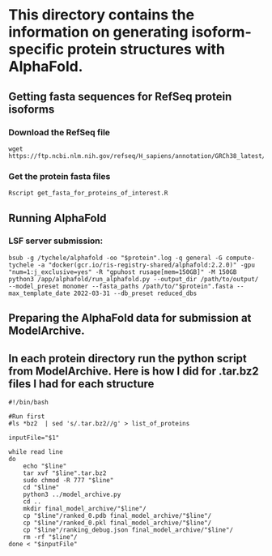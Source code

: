 # This directory contains the information on generating isoform-specific protein structures with AlphaFold.

## Getting fasta sequences for RefSeq protein isoforms

### Download the RefSeq file
```
wget https://ftp.ncbi.nlm.nih.gov/refseq/H_sapiens/annotation/GRCh38_latest/refseq_identifiers/GRCh38_latest_protein.faa.gz
```

### Get the protein fasta files
```
Rscript get_fasta_for_proteins_of_interest.R
```

## Running AlphaFold

### LSF server submission:
```
bsub -g /tychele/alphafold -oo "$protein".log -q general -G compute-tychele -a "docker(gcr.io/ris-registry-shared/alphafold:2.2.0)" -gpu "num=1:j_exclusive=yes" -R "gpuhost rusage[mem=150GB]" -M 150GB python3 /app/alphafold/run_alphafold.py --output_dir /path/to/output/ --model_preset monomer --fasta_paths /path/to/"$protein".fasta --max_template_date 2022-03-31 --db_preset reduced_dbs
```

## Preparing the AlphaFold data for submission at ModelArchive.
## In each protein directory run the python script from ModelArchive. Here is how I did for .tar.bz2 files I had for each structure
```
#!/bin/bash

#Run first
#ls *bz2  | sed 's/.tar.bz2//g' > list_of_proteins

inputFile="$1"

while read line
do 
	echo "$line"
	tar xvf "$line".tar.bz2
	sudo chmod -R 777 "$line"
	cd "$line"
	python3 ../model_archive.py 
	cd ..
	mkdir final_model_archive/"$line"/
	cp "$line"/ranked_0.pdb final_model_archive/"$line"/
	cp "$line"/ranked_0.pkl final_model_archive/"$line"/
	cp "$line"/ranking_debug.json final_model_archive/"$line"/
	rm -rf "$line"/
done < "$inputFile"
```
